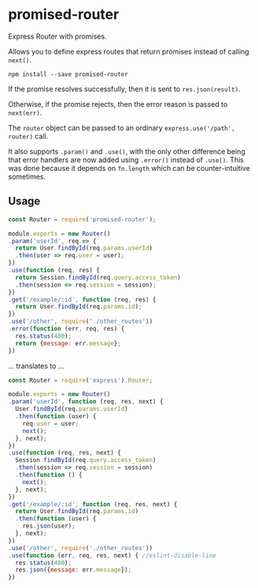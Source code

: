 # promised-router

Express Router with promises.

Allows you to define express routes that return promises instead of calling `next()`.

`npm install --save promised-router`

If the promise resolves successfully, then it is sent to `res.json(result)`.

Otherwise, if the promise rejects, then the error reason is passed to `next(err)`.

The `router` object can be passed to an ordinary `express.use('/path', router)` call.

It also supports `.param()` and `.use()`, with the only other difference being that error handlers are now added using `.error()` instead of `.use()`. This was done because it depends on `fn.length` which can be counter-intuitive sometimes.

## Usage

```js
const Router = require('promised-router');

module.exports = new Router()
.param('userId', req => {
  return User.findById(req.params.userId)
  .then(user => req.user = user);
})
.use(function (req, res) {
  return Session.findById(req.query.access_token)
  .then(session => req.session = session);
})
.get('/example/:id', function (req, res) {
  return User.findById(req.params.id);
})
.use('/other', require('./other_routes'))
.error(function (err, req, res) {
  res.status(400);
  return {message: err.message};
})
```

... translates to ...


```js
const Router = require('express').Router;

module.exports = new Router()
.param('userId', function (req, res, next) {
  User.findById(req.params.userId)
  .then(function (user) {
    req.user = user;
    next();
  }, next);
})
.use(function (req, res, next) {
  Session.findById(req.query.access_token)
  .then(session => req.session = session)
  .then(function () {
    next();
  }, next);
})
.get('/example/:id', function (req, res, next) {
  return User.findById(req.params.id)
  .then(function (user) {
    res.json(user);
  }, next);
})
.use('/other', require('./other_routes'))
.use(function (err, req, res, next) { //eslint-disable-line
  res.status(400);
  res.json({message: err.message});
})
```
